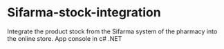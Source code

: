 # Sifarma-stock-integration
 Integrate the product stock from the Sifarma system of the pharmacy into the online store. App console in c# .NET
